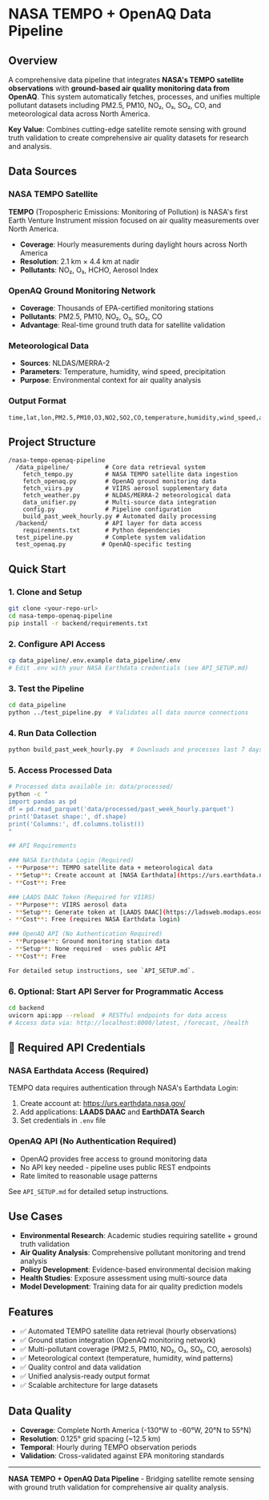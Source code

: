 # NASA TEMPO + OpenAQ Data Pipeline

## Overview

A comprehensive data pipeline that integrates **NASA's TEMPO satellite observations** with **ground-based air quality monitoring data from OpenAQ**. This system automatically fetches, processes, and unifies multiple pollutant datasets including PM2.5, PM10, NO₂, O₃, SO₂, CO, and meteorological data across North America.

**Key Value**: Combines cutting-edge satellite remote sensing with ground truth validation to create comprehensive air quality datasets for research and analysis.

## Data Sources

### NASA TEMPO Satellite
**TEMPO** (Tropospheric Emissions: Monitoring of Pollution) is NASA's first Earth Venture Instrument mission focused on air quality measurements over North America.

- **Coverage**: Hourly measurements during daylight hours across North America
- **Resolution**: 2.1 km × 4.4 km at nadir
- **Pollutants**: NO₂, O₃, HCHO, Aerosol Index

### OpenAQ Ground Monitoring Network
- **Coverage**: Thousands of EPA-certified monitoring stations
- **Pollutants**: PM2.5, PM10, NO₂, O₃, SO₂, CO
- **Advantage**: Real-time ground truth data for satellite validation

### Meteorological Data
- **Sources**: NLDAS/MERRA-2
- **Parameters**: Temperature, humidity, wind speed, precipitation
- **Purpose**: Environmental context for air quality analysis

### Output Format
```
time,lat,lon,PM2.5,PM10,O3,NO2,SO2,CO,temperature,humidity,wind_speed,aerosol_index
```

## Project Structure

```
/nasa-tempo-openaq-pipeline
  /data_pipeline/          # Core data retrieval system
    fetch_tempo.py         # NASA TEMPO satellite data ingestion
    fetch_openaq.py        # OpenAQ ground monitoring data
    fetch_viirs.py         # VIIRS aerosol supplementary data
    fetch_weather.py       # NLDAS/MERRA-2 meteorological data
    data_unifier.py        # Multi-source data integration
    config.py              # Pipeline configuration
    build_past_week_hourly.py # Automated daily processing
  /backend/                # API layer for data access
    requirements.txt       # Python dependencies
  test_pipeline.py         # Complete system validation
  test_openaq.py          # OpenAQ-specific testing
```

## Quick Start

### 1. Clone and Setup
```bash
git clone <your-repo-url>
cd nasa-tempo-openaq-pipeline
pip install -r backend/requirements.txt
```

### 2. Configure API Access
```bash
cp data_pipeline/.env.example data_pipeline/.env
# Edit .env with your NASA Earthdata credentials (see API_SETUP.md)
```

### 3. Test the Pipeline
```bash
cd data_pipeline
python ../test_pipeline.py  # Validates all data source connections
```

### 4. Run Data Collection
```bash
python build_past_week_hourly.py  # Downloads and processes last 7 days
```

### 5. Access Processed Data
```bash
# Processed data available in: data/processed/
python -c "
import pandas as pd
df = pd.read_parquet('data/processed/past_week_hourly.parquet')
print('Dataset shape:', df.shape)
print('Columns:', df.columns.tolist())
"
```
```bash
## API Requirements

### NASA Earthdata Login (Required)
- **Purpose**: TEMPO satellite data + meteorological data
- **Setup**: Create account at [NASA Earthdata](https://urs.earthdata.nasa.gov/)
- **Cost**: Free

### LAADS DAAC Token (Required for VIIRS)
- **Purpose**: VIIRS aerosol data
- **Setup**: Generate token at [LAADS DAAC](https://ladsweb.modaps.eosdis.nasa.gov/)
- **Cost**: Free (requires NASA Earthdata login)

### OpenAQ API (No Authentication Required)
- **Purpose**: Ground monitoring station data
- **Setup**: None required - uses public API
- **Cost**: Free

For detailed setup instructions, see `API_SETUP.md`.
```

### 6. Optional: Start API Server for Programmatic Access
```bash
cd backend
uvicorn api:app --reload  # RESTful endpoints for data access
# Access data via: http://localhost:8000/latest, /forecast, /health
```

## 🔑 Required API Credentials

### NASA Earthdata Access (Required)
TEMPO data requires authentication through NASA's Earthdata Login:
1. Create account at: https://urs.earthdata.nasa.gov/
2. Add applications: **LAADS DAAC** and **EarthDATA Search**
3. Set credentials in `.env` file

### OpenAQ API (No Authentication Required)
- OpenAQ provides free access to ground monitoring data
- No API key needed - pipeline uses public REST endpoints
- Rate limited to reasonable usage patterns

See `API_SETUP.md` for detailed setup instructions.

## Use Cases

- **Environmental Research**: Academic studies requiring satellite + ground truth validation
- **Air Quality Analysis**: Comprehensive pollutant monitoring and trend analysis  
- **Policy Development**: Evidence-based environmental decision making
- **Health Studies**: Exposure assessment using multi-source data
- **Model Development**: Training data for air quality prediction models

## Features

- ✅ Automated TEMPO satellite data retrieval (hourly observations)
- ✅ Ground station integration (OpenAQ monitoring network)
- ✅ Multi-pollutant coverage (PM2.5, PM10, NO₂, O₃, SO₂, CO, aerosols)
- ✅ Meteorological context (temperature, humidity, wind patterns)
- ✅ Quality control and data validation
- ✅ Unified analysis-ready output format
- ✅ Scalable architecture for large datasets

## Data Quality

- **Coverage**: Complete North America (-130°W to -60°W, 20°N to 55°N)
- **Resolution**: 0.125° grid spacing (~12.5 km)
- **Temporal**: Hourly during TEMPO observation periods
- **Validation**: Cross-validated against EPA monitoring standards

---

**NASA TEMPO + OpenAQ Data Pipeline** - Bridging satellite remote sensing with ground truth validation for comprehensive air quality analysis.